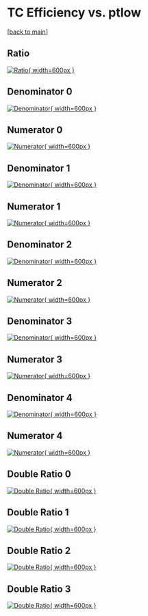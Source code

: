 # TC Efficiency vs. ptlow

[[back to main](./)]



## Ratio

[![Ratio](../mtv/var/TC_loweta_211_1_eff_ptlow.png){ width=600px }](../mtv/var/TC_loweta_211_1_eff_ptlow.pdf)

## Denominator 0

[![Denominator](../mtv/den/TC_loweta_211_1_eff_ptlow_den0.png){ width=600px }](../mtv/den/TC_loweta_211_1_eff_ptlow_den0.pdf)

## Numerator 0

[![Numerator](../mtv/num/TC_loweta_211_1_eff_ptlow_num0.png){ width=600px }](../mtv/num/TC_loweta_211_1_eff_ptlow_num0.pdf)

## Denominator 1

[![Denominator](../mtv/den/TC_loweta_211_1_eff_ptlow_den1.png){ width=600px }](../mtv/den/TC_loweta_211_1_eff_ptlow_den1.pdf)

## Numerator 1

[![Numerator](../mtv/num/TC_loweta_211_1_eff_ptlow_num1.png){ width=600px }](../mtv/num/TC_loweta_211_1_eff_ptlow_num1.pdf)

## Denominator 2

[![Denominator](../mtv/den/TC_loweta_211_1_eff_ptlow_den2.png){ width=600px }](../mtv/den/TC_loweta_211_1_eff_ptlow_den2.pdf)

## Numerator 2

[![Numerator](../mtv/num/TC_loweta_211_1_eff_ptlow_num2.png){ width=600px }](../mtv/num/TC_loweta_211_1_eff_ptlow_num2.pdf)

## Denominator 3

[![Denominator](../mtv/den/TC_loweta_211_1_eff_ptlow_den3.png){ width=600px }](../mtv/den/TC_loweta_211_1_eff_ptlow_den3.pdf)

## Numerator 3

[![Numerator](../mtv/num/TC_loweta_211_1_eff_ptlow_num3.png){ width=600px }](../mtv/num/TC_loweta_211_1_eff_ptlow_num3.pdf)

## Denominator 4

[![Denominator](../mtv/den/TC_loweta_211_1_eff_ptlow_den4.png){ width=600px }](../mtv/den/TC_loweta_211_1_eff_ptlow_den4.pdf)

## Numerator 4

[![Numerator](../mtv/num/TC_loweta_211_1_eff_ptlow_num4.png){ width=600px }](../mtv/num/TC_loweta_211_1_eff_ptlow_num4.pdf)

## Double Ratio 0

[![Double Ratio](../mtv/ratio/TC_loweta_211_1_eff_ptlow_ratio0.png){ width=600px }](../mtv/ratio/TC_loweta_211_1_eff_ptlow_ratio0.pdf)

## Double Ratio 1

[![Double Ratio](../mtv/ratio/TC_loweta_211_1_eff_ptlow_ratio1.png){ width=600px }](../mtv/ratio/TC_loweta_211_1_eff_ptlow_ratio1.pdf)

## Double Ratio 2

[![Double Ratio](../mtv/ratio/TC_loweta_211_1_eff_ptlow_ratio2.png){ width=600px }](../mtv/ratio/TC_loweta_211_1_eff_ptlow_ratio2.pdf)

## Double Ratio 3

[![Double Ratio](../mtv/ratio/TC_loweta_211_1_eff_ptlow_ratio3.png){ width=600px }](../mtv/ratio/TC_loweta_211_1_eff_ptlow_ratio3.pdf)

